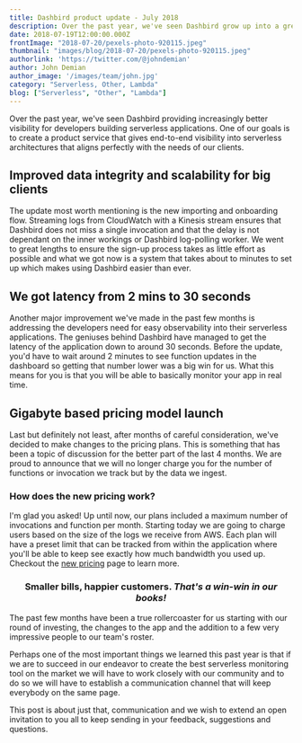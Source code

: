 ```yaml
---
title: Dashbird product update - July 2018
description: Over the past year, we've seen Dashbird grow up into a great product service. Here's the latest updates we've made to the service
date: 2018-07-19T12:00:00.000Z
frontImage: "2018-07-20/pexels-photo-920115.jpeg"
thumbnail: "images/blog/2018-07-20/pexels-photo-920115.jpeg"
authorlink: 'https://twitter.com/@johndemian'
author: John Demian
author_image: '/images/team/john.jpg'
category: "Serverless, Other, Lambda"
blog: ["Serverless", "Other", "Lambda"]
---
```


Over the past year, we've seen Dashbird providing increasingly better visibility for developers building serverless applications. One of our goals is to create a product service that gives end-to-end visibility into serverless architectures that aligns perfectly with the needs of our clients. 

<h2>Improved data integrity and scalability for big clients</h2> 

The update most worth mentioning is the new importing and onboarding flow. Streaming logs from CloudWatch with a Kinesis stream ensures that Dashbird does not miss a single invocation and that the delay is not dependant on the inner workings or Dashbird log-polling worker.
We went to great lengths to ensure the sign-up process takes as little effort as possible and what we got now is a system that takes about to minutes to set up which makes using Dashbird easier than ever.

<h2>We got latency from 2 mins to 30 seconds</h2>

Another major improvement we've made in the past few months is addressing the developers need for easy observability into their serverless applications. The geniuses behind Dashbird have managed to get the latency of the application down to around 30 seconds. Before the update, you'd have to wait around 2 minutes to see function updates in the dashboard so getting that number lower was a big win for us. What this means for you is that you will be able to basically monitor your app in real time.



<h2>Gigabyte based pricing model launch</h2>

Last but definitely not least, after months of careful consideration, we've decided to make changes to the pricing plans. This is something that has been a topic of discussion for the better part of the last 4 months. We are proud to announce that we will no longer charge you for the number of functions or invocation we track but by the data we ingest.

<h3>How does the new pricing work?</h3>
I'm glad you asked! Up until now, our plans included a maximum number of invocations and function per month. Starting today we are going to charge users based on the size of the logs we receive from AWS. Each plan will have a preset limit that can be tracked from within the application where you'll be able to keep see exactly how much bandwidth you used up. Checkout the <a href="https://dashbird.io/pricing/">new pricing</a> page to learn more.

<center><h3>Smaller bills, happier customers. <i>That's a win-win in our books!</i></h3></center>

The past few months have been a true rollercoaster for us starting with our round of investing, the changes to the app and the addition to a few very impressive people to our team's roster. 

Perhaps one of the most important things we learned this past year is that if we are to succeed in our endeavor to create the best serverless monitoring tool on the market we will have to work closely with our community and to do so we will have to establish a communication channel that will keep everybody on the same page. 

This post is about just that, communication and we wish to extend an open invitation to you all to keep sending in your feedback, suggestions and questions. 


